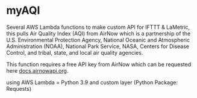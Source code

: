# myAQI
Several AWS Lambda functions to make custom API for IFTTT & LaMetric, this pulls Air Quality Index (AQI) from AirNow which is a partnership of the U.S. Environmental Protection Agency, National Oceanic and Atmospheric Administration (NOAA), National Park Service, NASA, Centers for Disease Control, and tribal, state, and local air quality agencies. 

This function requires a free API key from AirNow which can be requested here [docs.airnowapi.org](https://docs.airnowapi.org/account/request/).

using AWS Lambda = Python 3.9 and custom layer (Python Package: Requests)
